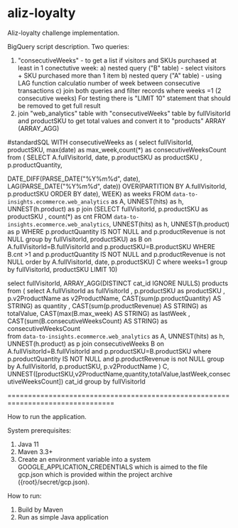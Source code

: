 # aliz-loyalty
Aliz-loyalty challenge implementation.

BigQuery script description. Two queries:
1) "consecutiveWeeks" - to get a list if visitors and SKUs purchased at least in 1 conectutive week:
    a) nested query ("B" table) - select visitors + SKU purchased more than 1 item
    b) nested query ("A" table) - using LAG function calculatio number of week between consecutive  transactions
    c) join both queries and filter records where weeks =1 (2 consecutive  weeks)
    For testing there is "LIMIT 10" statement that should be removed to get full result
2) join  "web_analytics" table with "consecutiveWeeks" table by fullVisitorId and productSKU 
     to get total values and convert it to "products" ARRAY (ARRAY_AGG)

#standardSQL
WITH consecutiveWeeks as (
select fullVisitorId, productSKU, max(date) as max_week,count(*) as consecutiveWeeksCount   from (
SELECT
  A.fullVisitorId, date, 
  p.productSKU as productSKU  , p.productQuantity,

 DATE_DIFF(PARSE_DATE("%Y%m%d", date), LAG(PARSE_DATE("%Y%m%d", date)) OVER(PARTITION BY A.fullVisitorId, p.productSKU ORDER BY date), WEEK) as weeks
FROM
  `data-to-insights.ecommerce.web_analytics` as A,  UNNEST(hits) as h, UNNEST(h.product) as p
join (SELECT
  fullVisitorId, p.productSKU as productSKU , count(*) as cnt
FROM
    `data-to-insights.ecommerce.web_analytics`, UNNEST(hits) as h, UNNEST(h.product) as p
WHERE
  p.productQuantity IS NOT NULL and p.productRevenue  is not NULL 
group by fullVisitorId, productSKU) as B
on A.fullVisitorId=B.fullVisitorId and 
p.productSKU=B.productSKU
WHERE
  B.cnt >1  and p.productQuantity IS NOT NULL and p.productRevenue  is not NULL 
order by  A.fullVisitorId, date, 
  p.productSKU) C
where weeks=1
group by  fullVisitorId, productSKU
LIMIT 10)

select fullVisitorId,
ARRAY_AGG(DISTINCT cat_id IGNORE NULLS) products 
from (
select A.fullVisitorId as fullVisitorId , p.productSKU as productSKU ,  p.v2ProductName as v2ProductName, 
CAST(sum(p.productQuantity) AS STRING) as quantity , CAST(sum(p.productRevenue) AS STRING) as totalValue, 
CAST(max(B.max_week) AS STRING) as lastWeek , CAST(sum(B.consecutiveWeeksCount) AS STRING) as consecutiveWeeksCount  
from `data-to-insights.ecommerce.web_analytics` as A, UNNEST(hits) as h, UNNEST(h.product) as p
join consecutiveWeeks B
on A.fullVisitorId=B.fullVisitorId
and p.productSKU=B.productSKU
where p.productQuantity IS NOT NULL and p.productRevenue  is not NULL 
group by A.fullVisitorId, p.productSKU, p.v2ProductName ) C,
UNNEST([productSKU,v2ProductName,quantity,totalValue,lastWeek,consecutiveWeeksCount]) cat_id
group by fullVisitorId

================================================================================

How to run the application.

System prerequisites:
1. Java 11
2. Maven 3.3+
3. Create an environment variable into a system GOOGLE_APPLICATION_CREDENTIALS which is aimed to the file gcp.json which is provided within the project archive ({root}/secret/gcp.json).

How to run:
1. Build by Maven
2. Run as simple Java application


